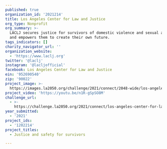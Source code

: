 ```yaml
---
published: true
organization_id: '2021214'
title: Los Angeles Center for Law and Justice
org_type: Nonprofit
org_summary: >-
  LACLJ secures justice for survivors of domestic violence and sexual assault
  and empowers them to create their own future.
tags_indicators: []
charity_navigator_url: ''
organization_website:
  - 'https://www.laclj.org'
twitter: '@laclj'
instagram: '@lacljofficial'
facebook: Los Angeles Center for Law and Justice
ein: '952690540'
zip: '90022'
project_image: >-
  https://images.la2050.org/challenge/2021/connect/2048-wide/los-angeles-center-for-law-and-justice.jpg
project_video: 'https://youtu.be/n1R-gSpSO8M'
challenge_url:
  - >-
    https://challenge.la2050.org/2021/connect/los-angeles-center-for-law-and-justice/
year_submitted:
  - '2021'
project_ids:
  - '1202214'
project_titles:
  - Justice and safety for survivors

---
```

